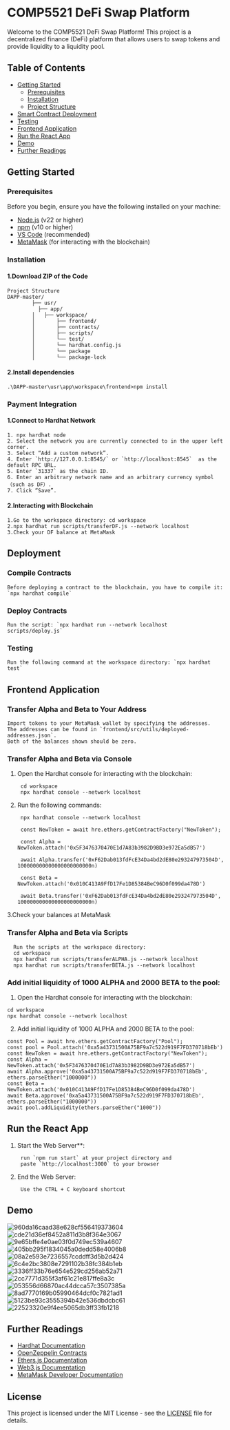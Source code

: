 # COMP5521 DeFi Swap Platform

Welcome to the COMP5521 DeFi Swap Platform! This project is a decentralized finance (DeFi) platform that allows users to swap tokens and provide liquidity to a liquidity pool.

## Table of Contents
- [Getting Started](#getting-started)
  - [Prerequisites](#prerequisites)
  - [Installation](#installation)
  - [Project Structure](project-structure)
- [Smart Contract Deployment](#Deployment)
- [Testing](#testing)
- [Frontend Application](#Frontend-Application)
- [Run the React App](Run-the-React-App)
- [Demo](Demo)
- [Further Readings](#further-readings)

## Getting Started

### Prerequisites
Before you begin, ensure you have the following installed on your machine:
- [Node.js](https://nodejs.org/) (v22 or higher)
- [npm](https://www.npmjs.com/) (v10 or higher)
- [VS Code](https://code.visualstudio.com/) (recommended)
- [MetaMask](https://metamask.io/) (for interacting with the blockchain)

### Installation

#### 1.Download ZIP of the Code
    Project Structure
    DAPP-master/
            ├── usr/                                       
              ├── app/           
            │   ├── workspace/                                   
            │       ├── frontend/
            │       ├── contracts/       
            │       ├── scripts/           
            │       └── test/
            │       └── hardhat.config.js
            │       └── package
            │       └── package-lock               
        
#### 2.Install dependencies
    .\DAPP-master\usr\app\workspace\frontend>npm install

### Payment Integration

#### 1.Connect to Hardhat Network
    1. npx hardhat node
    2. Select the network you are currently connected to in the upper left corner.
    3. Select “Add a custom network”.
    4. Enter `http://127.0.0.1:8545/` or `http://localhost:8545`  as the default RPC URL.
    5. Enter `31337` as the chain ID.
    6. Enter an arbitrary network name and an arbitrary currency symbol（such as DF）.
    7. Click “Save”.

#### 2.Interacting with Blockchain 
    1.Go to the workspace directory: cd workspace
    2.npx hardhat run scripts/transferDF.js --network localhost
    3.Check your DF balance at MetaMask

## Deployment

### Compile Contracts

    Before deploying a contract to the blockchain, you have to compile it: `npx hardhat compile`

### Deploy Contracts

    Run the script: `npx hardhat run --network localhost scripts/deploy.js`

### Testing

    Run the following command at the workspace directory: `npx hardhat test`

## Frontend Application

### Transfer Alpha and Beta to Your Address

    Import tokens to your MetaMask wallet by specifying the addresses. 
    The addresses can be found in `frontend/src/utils/deployed-addresses.json`. 
    Both of the balances shown should be zero.

### Transfer Alpha and Beta via Console

1. Open the Hardhat console for interacting with the blockchain:

        cd workspace
        npx hardhat console --network localhost
    
2. Run the following commands:

        npx hardhat console --network localhost
        
        const NewToken = await hre.ethers.getContractFactory("NewToken");
        
        const Alpha = NewToken.attach('0x5F3476370470E1d7A83b3982D9BD3e972Ea5dB57')
        
        await Alpha.transfer('0xF62Dab013fdFcE34Da4bd2dE80e293247973504D', 100000000000000000000000n)
        
        const Beta = NewToken.attach('0x010C413A9FfD17Fe1D85384BeC96D0f099da478D')
        
        await Beta.transfer('0xF62Dab013fdFcE34Da4bd2dE80e293247973504D', 100000000000000000000000n)

3.Check your balances at MetaMask

### Transfer Alpha and Beta via Scripts

      Run the scripts at the workspace directory:
      cd workspace
      npx hardhat run scripts/transferALPHA.js --network localhost
      npx hardhat run scripts/transferBETA.js --network localhost
    
### Add initial liquidity of 1000 ALPHA and 2000 BETA to the pool:

   1. Open the Hardhat console for interacting with the blockchain:
      
    cd workspace
    npx hardhat console --network localhost

   2. Add initial liquidity of 1000 ALPHA and 2000 BETA to the pool:
      
    const Pool = await hre.ethers.getContractFactory("Pool");
    const pool = Pool.attach('0xa5a43731500A75BF9a7c522d919F7FD370718bEb')
    const NewToken = await hre.ethers.getContractFactory("NewToken");
    const Alpha = NewToken.attach('0x5F3476370470E1d7A83b3982D9BD3e972Ea5dB57')
    await Alpha.approve('0xa5a43731500A75BF9a7c522d919F7FD370718bEb', ethers.parseEther("1000000"))
    const Beta = NewToken.attach('0x010C413A9FfD17Fe1D85384BeC96D0f099da478D')
    await Beta.approve('0xa5a43731500A75BF9a7c522d919F7FD370718bEb', ethers.parseEther("1000000"))
    await pool.addLiquidity(ethers.parseEther("1000"))
     
## Run the React App
1. Start the Web Server**:
    
        run `npm run start` at your project directory and
        paste `http://localhost:3000` to your browser
2. End the Web Server:
   
        Use the CTRL + C keyboard shortcut

## Demo 
![960da16caad38e628cf556419373604](https://github.com/user-attachments/assets/29499df5-2dd2-4461-8400-0ad7416d0f20)
![cde21d36ef8452a811d3b8f364e3067](https://github.com/user-attachments/assets/ebcf5ed0-a2bb-41cc-9ddf-61f1f58280f7)
![9e65bffe4e0ae03f0d749ec539a4607](https://github.com/user-attachments/assets/66c4933e-6c6d-44fb-872a-8440a64fd3ac)
![405bb295f1834045a0dedd58e4006b8](https://github.com/user-attachments/assets/af7a3cfd-c304-40a2-870a-d9b2dd99ede9)
![08a2e593e7236557ccddff3d5b2d424](https://github.com/user-attachments/assets/668ed129-bede-4118-bc4b-40c99661c786)
![6c4e2bc3808e7291102b38fc384b1eb](https://github.com/user-attachments/assets/21228082-75ab-45ba-8bb9-f775c84f8da1)
![3336ff33b76e654e529cd256ab52a71](https://github.com/user-attachments/assets/cc0211a2-87cc-4c5f-a6b9-f1b172780b3a)
![2cc7771d355f3af61c21e817ffe8a3c](https://github.com/user-attachments/assets/02c413db-d3cf-483b-9f34-de7355aec52d)
![053556d66870ac44dcca57c3507385a](https://github.com/user-attachments/assets/1074ae62-01da-47f0-9d2f-79b72887af74)
![8ad7770169b05990464dcf0c7821ad1](https://github.com/user-attachments/assets/a19da82a-7896-44da-baf6-1d4bfc2d28ee)
![5123be93c3555394b42e536dbdcbc61](https://github.com/user-attachments/assets/922822b3-b832-4a20-92d2-e378afa86680)
![22523320e9f4ee5065db3ff33fb1218](https://github.com/user-attachments/assets/6aad292c-1e83-4987-b2ec-338077d22577)

## Further Readings
- [Hardhat Documentation](https://hardhat.org/)
- [OpenZeppelin Contracts](https://openzeppelin.com/contracts/)
- [Ethers.js Documentation](https://docs.ethers.io/)
- [Web3.js Documentation](https://web3js.readthedocs.io/)
- [MetaMask Developer Documentation](https://docs.metamask.io/)

## License
This project is licensed under the MIT License - see the [LICENSE](LICENSE) file for details.

